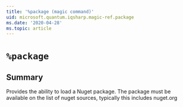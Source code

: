```yaml
---
title: '%package (magic command)'
uid: microsoft.quantum.iqsharp.magic-ref.package
ms.date: '2020-04-28'
ms.topic: article
---
```


<!--
    NB: This file has been automatically generated from Microsoft.Quantum.IQSharp.Jupyter.dll,
        please do not manually edit it.

    [DEBUG] JSON source:
        {"Name": "%package", "Documentation": {"Summary": "Provides the ability to load a Nuget package. The package must be available on the list of nuget sources, typically this includes nuget.org", "Full": null, "Description": null, "Remarks": null, "Examples": null, "SeeAlso": null}, "AssemblyName": "Microsoft.Quantum.IQSharp.Jupyter"}
-->

# `%package`

## Summary

Provides the ability to load a Nuget package. The package must be available on the list of nuget sources, typically this includes nuget.org
